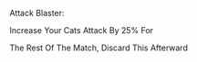 Attack Blaster:

Increase Your Cats Attack By 25% For

The Rest Of The Match, Discard This Afterward
